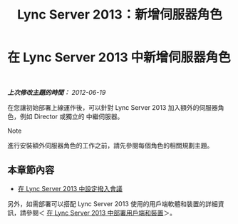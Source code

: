 ﻿---
title: Lync Server 2013：新增伺服器角色
TOCTitle: 新增伺服器角色
ms:assetid: a8ff5f0b-50eb-43ff-941f-028e4383783c
ms:mtpsurl: https://technet.microsoft.com/zh-tw/library/Gg412794(v=OCS.15)
ms:contentKeyID: 49291950
ms.date: 08/10/2015
mtps_version: v=OCS.15
ms.translationtype: HT
---

# 在 Lync Server 2013 中新增伺服器角色

 

_**上次修改主題的時間：** 2012-06-19_

在您讓初始部署上線運作後，可以針對 Lync Server 2013 加入額外的伺服器角色，例如 Director 或獨立的 中繼伺服器。

> [!NOTE]  
> 進行安裝額外伺服器角色的工作之前，請先參閱每個角色的相關規劃主題。



## 本章節內容

  - [在 Lync Server 2013 中設定撥入會議](lync-server-2013-configuring-dial-in-conferencing.md)

另外，如需部署可以搭配 Lync Server 2013 使用的用戶端軟體和裝置的詳細資訊，請參閱＜ [在 Lync Server 2013 中部署用戶端和裝置](lync-server-2013-deploying-clients-and-devices.md)＞。

